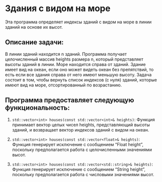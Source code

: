 # Здания с видом на море

Эта программа определяет индексы зданий с видом на море в линии зданий на основе их высот.



## Описание задачи:

В линии зданий находится n зданий. Программа получает целочисленный массив heights размера n, который представляет высоты зданий в линии. Море находится справа от зданий. Здание имеет вид на океан, если оно может видеть океан без препятствий, то есть если все здания справа от него имеют меньшую высоту. Задача состоит в том, чтобы вернуть список индексов (с нуля) зданий, которые имеют вид на море, отсортированный по возрастанию.




## Программа предоставляет следующую функциональность:


1) `std::vector<int> houses(const std::vector<int>& heights)`: Функция принимает вектор целых чисел heights, представляющий высоты зданий, и возвращает вектор индексов зданий с видом на океан.

2) `std::vector<int> houses(const std::vector<float>& heights)`: Функция генерирует исключение с сообщением “Float height”, поскольку предполагается работа с целочисленными значениями высот.

3) `std::vector<int> houses(const std::vector<std::string>& heights)`: Функция генерирует исключение с сообщением “String height”, поскольку предполагается работа с числовыми значениями высот.
